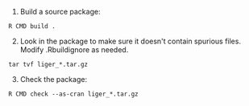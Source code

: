1. Build a source package:
```
R CMD build .
```

2. Look in the package to make sure it doesn't contain spurious files. Modify .Rbuildignore as needed.
```
tar tvf liger_*.tar.gz
```

3. Check the package:
```
R CMD check --as-cran liger_*.tar.gz
```

